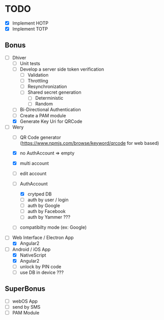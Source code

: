# TODO

- [x] Implement HOTP
- [x] Implement TOTP

## Bonus

- [ ] Dhiver
	- [ ] Unit tests
	- [ ] Develop a server side token verification
		- [ ] Validation
		- [ ] Throttling
		- [ ] Resynchronization
		- [ ] Shared secret generation
			- [ ] Deterministic
			- [ ] Random
	- [ ] Bi-Directional Authentication
	- [ ] Create a PAM module
	- [x] Generate Key Uri for QRCode
- [ ] Wery
	- [ ] QR Code generator (https://www.npmjs.com/browse/keyword/qrcode for web based)
	- [x] no AuthAccount => empty
	- [x] multi account
	- [ ] edit account
    - [ ] AuthAccount
        - [x] crytped DB
        - [ ] auth by user / login
        - [ ] auth by Google
        - [ ] auth by Facebook
        - [ ] auth by Yammer ???
	- [ ] compatibilty mode (ex: Google)


- [ ] Web Interface / Electron App
	- [x] Angular2

- [ ] Android / iOS App
	- [x] NativeScript
	- [x] Angular2
	- [ ] unlock by PIN code
	- [ ] use DB in device ???

## SuperBonus
- [ ] webOS App
- [ ] send by SMS
- [ ] PAM Module
